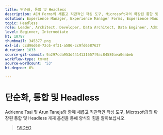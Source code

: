 ```yaml
---
title: 단순화, 통합 및 Headless
description: AEM Forms의 새롭고 직관적인 작성 도구, Microsoft과의 확장된 통합 및 Headless 전달 옵션에 대해 알아봅니다.
solution: Experience Manager, Experience Manager Forms, Experience Manager as a Cloud Service
topic: Headless
role: Leader, Architect, Developer, Data Architect, Data Engineer, Admin, User
level: Beginner, Intermediate
kt: 10787
thumbnail: 345377.png
exl-id: ccd96d68-72c6-4f31-a586-cc9fd6587627
duration: 1833
source-git-commit: 9a297cda953d4414131657f9ac84580aea0eabeb
workflow-type: tm+mt
source-wordcount: '53'
ht-degree: 0%

---
```


# 단순화, 통합 및 Headless

Adrienne Tsai 및 Arun Taneja와 함께 새롭고 직관적인 작성 도구, Microsoft과의 확장된 통합 및 Headless 게재 옵션을 통해 양식의 힘을 알아보십시오.

>[!VIDEO](https://video.tv.adobe.com/v/345377/?quality=12&learn=on)
